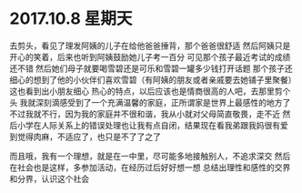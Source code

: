 # 2017.10.8   星期天

去剪头，看见了理发阿姨的儿子在给他爸爸捶背，那个爸爸很舒适
然后阿姨只是开心的笑着，后来也听到阿姨鼓励她儿子考一百分
可见那个孩子最近考试的成绩还不错
然后她们母子就要喝雪碧还是可乐和雪碧一罐多少钱打开话题
那个孩子还细心的想到了他的小伙伴们喜欢雪碧（有阿姨的朋友或者亲戚要去她铺子里聚餐）这也看到出小朋友细心
热心的特点，以后应该也是情商很高的人吧，去那里剪个头
我就深刻滴感受到了一个充满温馨的家庭，正所谓家是世界上最感性的地方了
不过我就不行，因为我的家庭并不很和谐，我从小就对父母简直敬畏，走不近
然后小学在人际关系上的错误处理也让我有点自闭，结果现在看我弟跟我妈很有爱
到觉得肉麻，不适应了，也只是不了了之了

而且哦，我有一个理想，就是在一中里，尽可能多地接触别人，不追求深交
然后在社会也是这样，多参加活动，在经历过后好好想一想
总结出理性和感性的交界和分界，认识这个社会
